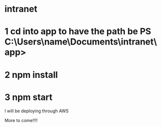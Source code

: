 # intranet
# 1 cd into app to have the path be PS C:\Users\name\Documents\intranet\app>
# 2 npm install 
# 3 npm start 
I will be deploying through AWS

More to come!!!!

